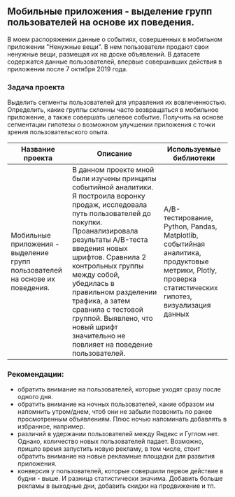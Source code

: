 ## Мобильные приложения - выделение групп пользователей на основе их поведения.

В моем распоряжении данные о событиях, совершенных в мобильном приложении "Ненужные вещи". В нем пользователи продают свои ненужные вещи, размещая их на доске объявлений. В датасете содержатся данные пользователей, впервые совершивших действия в приложении после 7 октября 2019 года.

### Задача проекта

Выделить сегменты пользователей для управления их вовлеченностью. Определить, какие группы склонны часто возвращаться в мобильное приложение, а также совершать целевое событие. Получить на основе сегментации гипотезы о возможном улучшении приложения с точки зрения пользовательского опыта.

| Название проекта  | Описание | Используемые библиотеки |
| ------------- | ------------- | ------------- |
| Мобильные приложения - выделение групп пользователей на основе их поведения.  |  В данном проекте мной были изучены принципы событийной аналитики. Я построила воронку продаж, исследовала путь пользователей до покупки. Проанализировала результаты A/B-теста введения новых шрифтов. Сравнила 2 контрольных группы между собой, убедилась в правильном разделении трафика, а затем сравнила с тестовой группой. Выявлено, что новый шрифт значительно не повлияет на поведение пользователей.  | A/B-тестирование, Python, Pandas, Matplotlib, событийная аналитика, продуктовые метрики, Plotly, проверка статистических гипотез, визуализация данных |

### Рекомендации:

- обратить внимание на пользователей, которые уходят сразу после одного дня.
- обратить внимание на ночных пользователей, какие образом им напомнить утром/днем, чтоб они не забыли позвонить по ранее просмотренным объявлениям. Плюс ночью напоминать добавлять в избранное, например.
- различий в удержании пользователей между Яндекс и Гуглом нет. Однако, количество новых пользователей падает. Возможно, пришло время запустить новую рекламу, в том числе, стоит обратить внимание на новые рекламные площадки для развития приложения.
- конверсия у пользователей, которые совершили первое действие в будни - выше. И разница статистически значима. Добавить больше рекламы в выходные дни, добавить скидки на продвижение и тп.

